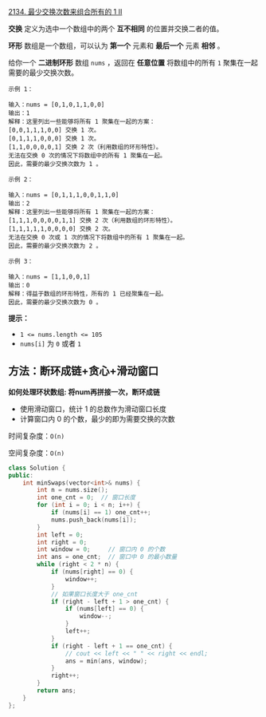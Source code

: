 [2134. 最少交换次数来组合所有的 1 II](https://leetcode-cn.com/problems/minimum-swaps-to-group-all-1s-together-ii/)

**交换** 定义为选中一个数组中的两个 **互不相同** 的位置并交换二者的值。

**环形** 数组是一个数组，可以认为 **第一个** 元素和 **最后一个** 元素 **相邻** 。

给你一个 **二进制环形** 数组 `nums` ，返回在 **任意位置** 将数组中的所有 `1` 聚集在一起需要的最少交换次数。

```
示例 1：

输入：nums = [0,1,0,1,1,0,0]
输出：1
解释：这里列出一些能够将所有 1 聚集在一起的方案：
[0,0,1,1,1,0,0] 交换 1 次。
[0,1,1,1,0,0,0] 交换 1 次。
[1,1,0,0,0,0,1] 交换 2 次（利用数组的环形特性）。
无法在交换 0 次的情况下将数组中的所有 1 聚集在一起。
因此，需要的最少交换次数为 1 。

示例 2：

输入：nums = [0,1,1,1,0,0,1,1,0]
输出：2
解释：这里列出一些能够将所有 1 聚集在一起的方案：
[1,1,1,0,0,0,0,1,1] 交换 2 次（利用数组的环形特性）。
[1,1,1,1,1,0,0,0,0] 交换 2 次。
无法在交换 0 次或 1 次的情况下将数组中的所有 1 聚集在一起。
因此，需要的最少交换次数为 2 。

示例 3：

输入：nums = [1,1,0,0,1]
输出：0
解释：得益于数组的环形特性，所有的 1 已经聚集在一起。
因此，需要的最少交换次数为 0 。
```

**提示：**

- `1 <= nums.length <= 105`
- `nums[i]` 为 `0` 或者 `1`

## 方法：断环成链+贪心+滑动窗口

**如何处理环状数组: 将num再拼接一次，断环成链**

- 使用滑动窗口，统计 1 的总数作为滑动窗口长度
- 计算窗口内 0 的个数，最少的即为需要交换的次数

时间复杂度：`O(n)`

空间复杂度：`O(n)`

```cpp
class Solution {
public:
    int minSwaps(vector<int>& nums) {
        int n = nums.size();
        int one_cnt = 0;  // 窗口长度
        for (int i = 0; i < n; i++) {
            if (nums[i] == 1) one_cnt++;
            nums.push_back(nums[i]);
        }
        int left = 0;
        int right = 0;
        int window = 0;     // 窗口内 0 的个数
        int ans = one_cnt;  // 窗口中 0 的最小数量
        while (right < 2 * n) {
            if (nums[right] == 0) {
                window++;
            }
            // 如果窗口长度大于 one_cnt
            if (right - left + 1 > one_cnt) {
                if (nums[left] == 0) {
                    window--;
                }
                left++;
            }
            if (right - left + 1 == one_cnt) {
                // cout << left << " " << right << endl;
                ans = min(ans, window);
            }
            right++;
        }
        return ans;
    }
};
```